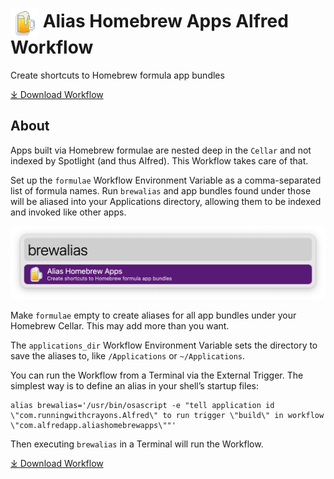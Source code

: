 # <img src='Workflow/icon.png' width='45' align='center' alt='icon'> Alias Homebrew Apps Alfred Workflow

Create shortcuts to Homebrew formula app bundles

<a href='https://github.com/alfredapp/alias-homebrew-apps-workflow/releases/latest/download/Alias.Homebrew.Apps.alfredworkflow'>⤓ Download Workflow</a>

## About

Apps built via Homebrew formulae are nested deep in the `Cellar` and not indexed by Spotlight (and thus Alfred). This Workflow takes care of that.

Set up the `formulae` Workflow Environment Variable as a comma-separated list of formula names. Run `brewalias` and app bundles found under those will be aliased into your Applications directory, allowing them to be indexed and invoked like other apps.

![Alfred search for brewalias](Workflow/images/about/brewalias.png)

Make `formulae` empty to create aliases for all app bundles under your Homebrew Cellar. This may add more than you want.

The `applications_dir` Workflow Environment Variable sets the directory to save the aliases to, like `/Applications` or `~/Applications`.

You can run the Workflow from a Terminal via the External Trigger. The simplest way is to define an alias in your shell’s startup files:

```
alias brewalias='/usr/bin/osascript -e "tell application id \"com.runningwithcrayons.Alfred\" to run trigger \"build\" in workflow \"com.alfredapp.aliashomebrewapps\""'
```

Then executing `brewalias` in a Terminal will run the Workflow.

<a href='https://github.com/alfredapp/alias-homebrew-apps-workflow/releases/latest/download/Alias.Homebrew.Apps.alfredworkflow'>⤓ Download Workflow</a>
